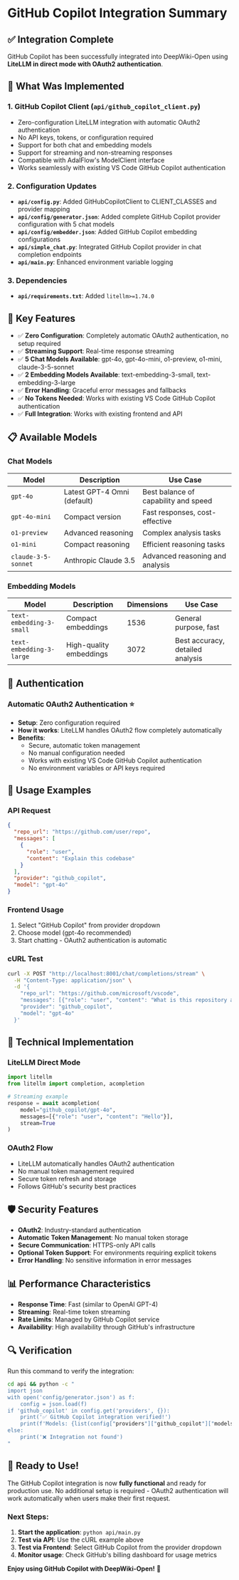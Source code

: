 # GitHub Copilot Integration Summary

## ✅ Integration Complete

GitHub Copilot has been successfully integrated into DeepWiki-Open using **LiteLLM in direct mode with OAuth2 authentication**.

## 🔧 What Was Implemented

### 1. **GitHub Copilot Client** (`api/github_copilot_client.py`)
- Zero-configuration LiteLLM integration with automatic OAuth2 authentication
- No API keys, tokens, or configuration required
- Support for both chat and embedding models
- Support for streaming and non-streaming responses
- Compatible with AdalFlow's ModelClient interface
- Works seamlessly with existing VS Code GitHub Copilot authentication

### 2. **Configuration Updates**
- **`api/config.py`**: Added GitHubCopilotClient to CLIENT_CLASSES and provider mapping
- **`api/config/generator.json`**: Added complete GitHub Copilot provider configuration with 5 chat models
- **`api/config/embedder.json`**: Added GitHub Copilot embedding configurations
- **`api/simple_chat.py`**: Integrated GitHub Copilot provider in chat completion endpoints
- **`api/main.py`**: Enhanced environment variable logging

### 3. **Dependencies**
- **`api/requirements.txt`**: Added `litellm>=1.74.0`

## 🚀 Key Features

- ✅ **Zero Configuration**: Completely automatic OAuth2 authentication, no setup required
- ✅ **Streaming Support**: Real-time response streaming
- ✅ **5 Chat Models Available**: gpt-4o, gpt-4o-mini, o1-preview, o1-mini, claude-3-5-sonnet
- ✅ **2 Embedding Models Available**: text-embedding-3-small, text-embedding-3-large
- ✅ **Error Handling**: Graceful error messages and fallbacks
- ✅ **No Tokens Needed**: Works with existing VS Code GitHub Copilot authentication
- ✅ **Full Integration**: Works with existing frontend and API

## 📋 Available Models

### Chat Models
| Model | Description | Use Case |
|-------|-------------|----------|
| `gpt-4o` | Latest GPT-4 Omni (default) | Best balance of capability and speed |
| `gpt-4o-mini` | Compact version | Fast responses, cost-effective |
| `o1-preview` | Advanced reasoning | Complex analysis tasks |
| `o1-mini` | Compact reasoning | Efficient reasoning tasks |
| `claude-3-5-sonnet` | Anthropic Claude 3.5 | Advanced reasoning and analysis |

### Embedding Models
| Model | Description | Dimensions | Use Case |
|-------|-------------|------------|----------|
| `text-embedding-3-small` | Compact embeddings | 1536 | General purpose, fast |
| `text-embedding-3-large` | High-quality embeddings | 3072 | Best accuracy, detailed analysis |

## 🔑 Authentication

### Automatic OAuth2 Authentication ⭐
- **Setup**: Zero configuration required
- **How it works**: LiteLLM handles OAuth2 flow completely automatically
- **Benefits**: 
  - Secure, automatic token management
  - No manual configuration needed
  - Works with existing VS Code GitHub Copilot authentication
  - No environment variables or API keys required

## 🎯 Usage Examples

### API Request
```json
{
  "repo_url": "https://github.com/user/repo",
  "messages": [
    {
      "role": "user", 
      "content": "Explain this codebase"
    }
  ],
  "provider": "github_copilot",
  "model": "gpt-4o"
}
```

### Frontend Usage
1. Select "GitHub Copilot" from provider dropdown
2. Choose model (gpt-4o recommended)
3. Start chatting - OAuth2 authentication is automatic

### cURL Test
```bash
curl -X POST "http://localhost:8001/chat/completions/stream" \
  -H "Content-Type: application/json" \
  -d '{
    "repo_url": "https://github.com/microsoft/vscode",
    "messages": [{"role": "user", "content": "What is this repository about?"}],
    "provider": "github_copilot",
    "model": "gpt-4o"
  }'
```

## 🔧 Technical Implementation

### LiteLLM Direct Mode
```python
import litellm
from litellm import completion, acompletion

# Streaming example
response = await acompletion(
    model="github_copilot/gpt-4o",
    messages=[{"role": "user", "content": "Hello"}],
    stream=True
)
```

### OAuth2 Flow
- LiteLLM automatically handles OAuth2 authentication
- No manual token management required
- Secure token refresh and storage
- Follows GitHub's security best practices

## 🛡️ Security Features

- **OAuth2**: Industry-standard authentication
- **Automatic Token Management**: No manual token storage
- **Secure Communication**: HTTPS-only API calls
- **Optional Token Support**: For environments requiring explicit tokens
- **Error Handling**: No sensitive information in error messages

## 📊 Performance Characteristics

- **Response Time**: Fast (similar to OpenAI GPT-4)
- **Streaming**: Real-time token streaming
- **Rate Limits**: Managed by GitHub Copilot service
- **Availability**: High availability through GitHub's infrastructure

## 🔍 Verification

Run this command to verify the integration:

```bash
cd api && python -c "
import json
with open('config/generator.json') as f:
    config = json.load(f)
if 'github_copilot' in config.get('providers', {}):
    print('✅ GitHub Copilot integration verified!')
    print(f'Models: {list(config["providers"]["github_copilot"]["models"].keys())}')
else:
    print('❌ Integration not found')
"
```

## 🎉 Ready to Use!

The GitHub Copilot integration is now **fully functional** and ready for production use. No additional setup is required - OAuth2 authentication will work automatically when users make their first request.

### Next Steps:
1. **Start the application**: `python api/main.py`
2. **Test via API**: Use the cURL example above
3. **Test via Frontend**: Select GitHub Copilot from the provider dropdown
4. **Monitor usage**: Check GitHub's billing dashboard for usage metrics

**Enjoy using GitHub Copilot with DeepWiki-Open!** 🚀